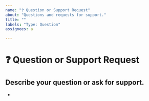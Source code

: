 ```yaml
---
name: "❓ Question or Support Request"
about: "Questions and requests for support."
title: ""
labels: "Type: Question"
assignees: a

---
```


# **❓ Question or Support Request**

## **Describe your question or ask for support.**
<!-- A clear and concise description of what your doubt is. -->

*

<!--📛📛📛📛📛📛📛📛📛📛📛📛📛📛📛📛📛📛📛📛📛📛📛📛📛📛📛📛📛📛

Oh hi there! 😄

Before posting any question or ask for support, first read the project's README.md file and
(if there is any) the WIKI pages or any other additional documentation that might be listed
in the project's README.md file.

To expedite issue processing please search open and closed issues before submitting a new one.
Please read our Rules of Conduct at this repository's `.github/CODE_OF_CONDUCT.md`

📛📛📛📛📛📛📛📛📛📛📛📛📛📛📛📛📛📛📛📛📛📛📛📛📛📛📛📛📛📛📛📛-->
